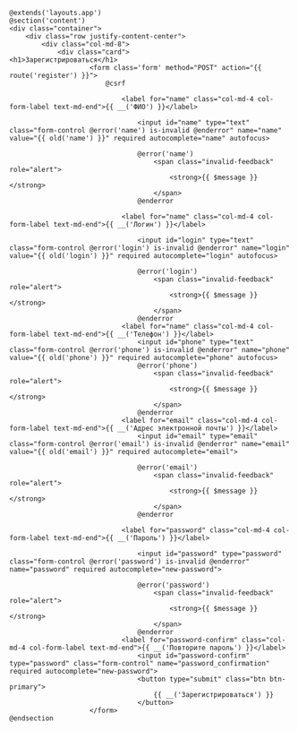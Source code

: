 
    @extends('layouts.app')
    @section('content')
    <div class="container">
        <div class="row justify-content-center">
            <div class="col-md-8">
                <div class="card">
    <h1>Зарегистрироваться</h1>
                        <form class='form' method="POST" action="{{ route('register') }}">
                            @csrf
    
                                <label for="name" class="col-md-4 col-form-label text-md-end">{{ __('ФИО') }}</label>
    
                                    <input id="name" type="text" class="form-control @error('name') is-invalid @enderror" name="name" value="{{ old('name') }}" required autocomplete="name" autofocus>
    
                                    @error('name')
                                        <span class="invalid-feedback" role="alert">
                                            <strong>{{ $message }}</strong>
                                        </span>
                                    @enderror
    
                                <label for="name" class="col-md-4 col-form-label text-md-end">{{ __('Логин') }}</label>
    
                                    <input id="login" type="text" class="form-control @error('login') is-invalid @enderror" name="login" value="{{ old('login') }}" required autocomplete="login" autofocus>
    
                                    @error('login')
                                        <span class="invalid-feedback" role="alert">
                                            <strong>{{ $message }}</strong>
                                        </span>
                                    @enderror
                                <label for="name" class="col-md-4 col-form-label text-md-end">{{ __('Телефон') }}</label>
                                    <input id="phone" type="text" class="form-control @error('phone') is-invalid @enderror" name="phone" value="{{ old('phone') }}" required autocomplete="phone" autofocus>
                                    @error('phone')
                                        <span class="invalid-feedback" role="alert">
                                            <strong>{{ $message }}</strong>
                                        </span>
                                    @enderror
                                <label for="email" class="col-md-4 col-form-label text-md-end">{{ __('Адрес электронной почты') }}</label>
                                    <input id="email" type="email" class="form-control @error('email') is-invalid @enderror" name="email" value="{{ old('email') }}" required autocomplete="email">
    
                                    @error('email')
                                        <span class="invalid-feedback" role="alert">
                                            <strong>{{ $message }}</strong>
                                        </span>
                                    @enderror
    
                                <label for="password" class="col-md-4 col-form-label text-md-end">{{ __('Пароль') }}</label>
    
                                    <input id="password" type="password" class="form-control @error('password') is-invalid @enderror" name="password" required autocomplete="new-password">
    
                                    @error('password')
                                        <span class="invalid-feedback" role="alert">
                                            <strong>{{ $message }}</strong>
                                        </span>
                                    @enderror
                                <label for="password-confirm" class="col-md-4 col-form-label text-md-end">{{ __('Повторите пароль') }}</label>
                                    <input id="password-confirm" type="password" class="form-control" name="password_confirmation" required autocomplete="new-password">
                                    <button type="submit" class="btn btn-primary">
                                        {{ __('Зарегистрироваться') }}
                                    </button>
                        </form>
    @endsection

